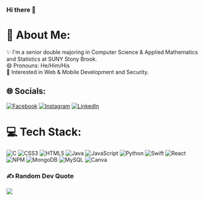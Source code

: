 ### Hi there 👋

# 💫 About Me:
✨ I'm a senior double majoring in Computer Science & Applied Mathematics and Statistics at SUNY Stony Brook.<br>
😄 Pronouns: He/Him/His<br>
🔭 Interested in Web & Mobile Development and Security.

## 🌐 Socials:
[![Facebook](https://img.shields.io/badge/Facebook-%231877F2.svg?logo=Facebook&logoColor=white)](https://facebook.com/tmmylin) [![Instagram](https://img.shields.io/badge/Instagram-%23E4405F.svg?logo=Instagram&logoColor=white)](https://instagram.com/tmmylin) [![LinkedIn](https://img.shields.io/badge/LinkedIn-%230077B5.svg?logo=linkedin&logoColor=white)](https://linkedin.com/in/lin-tommy) 

# 💻 Tech Stack:
![C](https://img.shields.io/badge/c-%2300599C.svg?style=flat&logo=c&logoColor=white) ![CSS3](https://img.shields.io/badge/css3-%231572B6.svg?style=flat&logo=css3&logoColor=white) ![HTML5](https://img.shields.io/badge/html5-%23E34F26.svg?style=flat&logo=html5&logoColor=white) ![Java](https://img.shields.io/badge/Java-ED8B00?style=flat&logo=openjdk&logoColor=white) ![JavaScript](https://img.shields.io/badge/javascript-%23323330.svg?style=flat&logo=javascript&logoColor=%23F7DF1E) ![Python](https://img.shields.io/badge/python-3670A0?style=flat&logo=python&logoColor=ffdd54) ![Swift](https://img.shields.io/badge/swift-F54A2A?style=flat&logo=swift&logoColor=white) ![React](https://img.shields.io/badge/react-%2320232a.svg?style=flat&logo=react&logoColor=%2361DAFB) ![NPM](https://img.shields.io/badge/NPM-%23000000.svg?style=flat&logo=npm&logoColor=white) ![MongoDB](https://img.shields.io/badge/MongoDB-%234ea94b.svg?style=flat&logo=mongodb&logoColor=white) ![MySQL](https://img.shields.io/badge/mysql-%2300f.svg?style=flat&logo=mysql&logoColor=white) ![Canva](https://img.shields.io/badge/Canva-%2300C4CC.svg?style=flat&logo=Canva&logoColor=white)
<!-- # 📊 GitHub Stats:
![](https://github-readme-stats.vercel.app/api?username=tommy-lin-CS&theme=dark&hide_border=true&include_all_commits=true&count_private=false)<br/>
![](https://github-readme-streak-stats.herokuapp.com/?user=tommy-lin-CS&theme=dark&hide_border=true)<br/>
![](https://github-readme-stats.vercel.app/api/top-langs/?username=tommy-lin-CS&theme=dark&hide_border=true&include_all_commits=true&count_private=false&layout=compact) -->

### ✍️ Random Dev Quote
![](https://quotes-github-readme.vercel.app/api?type=horizontal&theme=radical)

<!-- Proudly created with GPRM ( https://gprm.itsvg.in ) -->
